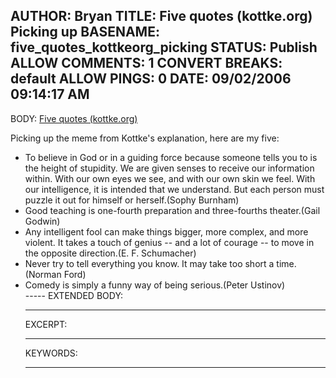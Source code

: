 AUTHOR: Bryan
TITLE: Five quotes (kottke.org) Picking up
BASENAME: five_quotes_kottkeorg_picking
STATUS: Publish
ALLOW COMMENTS: 1
CONVERT BREAKS: __default__
ALLOW PINGS: 0
DATE: 09/02/2006 09:14:17 AM
-----
BODY:
<a title="Five quotes (kottke.org)" href="http://www.kottke.org/06/08/five-quotes">Five quotes (kottke.org)</a>

Picking up the meme from Kottke's explanation, here are my five:
<ul><li>To believe in God or in a guiding force because someone tells you to is the height of stupidity. We are given senses to receive our information within. With our own eyes we see, and with our own skin we feel. With our intelligence, it is intended that we understand. But each person must puzzle it out for himself or herself.(Sophy Burnham)</li>

<li>Good teaching is one-fourth preparation and three-fourths theater.(Gail Godwin)</li>

<li>Any intelligent fool can make things bigger, more complex, and more violent. It takes a touch of genius -- and a lot of courage -- to move in the opposite direction.(E. F. Schumacher)</li>

<li>Never try to tell everything you know. It may take too short a time.(Norman Ford)</li>

<li>Comedy is simply a funny way of being serious.(Peter Ustinov)</li>
-----
EXTENDED BODY:

-----
EXCERPT:

-----
KEYWORDS:

-----


